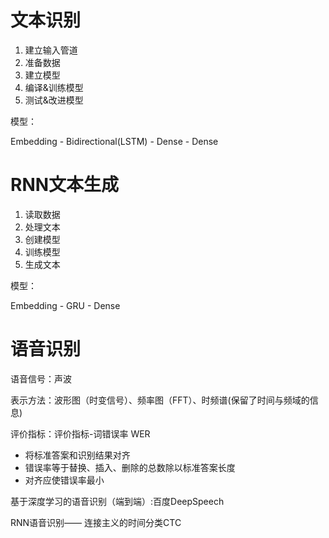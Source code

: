 # 文本识别

1. 建立输入管道
2. 准备数据
3. 建立模型
4. 编译&训练模型
5. 测试&改进模型

模型：

Embedding - Bidirectional(LSTM) - Dense - Dense



# RNN文本生成

1. 读取数据
2. 处理文本
3. 创建模型
4. 训练模型
5. 生成文本

模型：

Embedding - GRU - Dense



# 语音识别

语音信号：声波

表示方法：波形图（时变信号）、频率图（FFT）、时频谱(保留了时间与频域的信息)

评价指标：评价指标-词错误率 WER

- 将标准答案和识别结果对齐
- 错误率等于替换、插入、删除的总数除以标准答案长度
- 对齐应使错误率最小

基于深度学习的语音识别（端到端）:百度DeepSpeech

RNN语音识别—— 连接主义的时间分类CTC